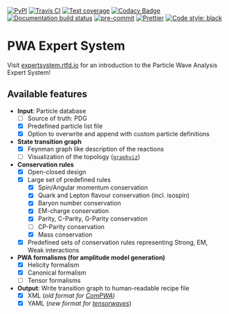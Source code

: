 [![PyPI](https://badge.fury.io/py/expertsystem.svg)](https://pypi.org/project/expertsystem)
[![Travis CI](https://travis-ci.com/ComPWA/expertsystem.svg?branch=master)](https://travis-ci.com/ComPWA/expertsystem)
[![Test coverage](https://codecov.io/gh/ComPWA/expertsystem/branch/master/graph/badge.svg)](https://codecov.io/gh/ComPWA/expertsystem)
[![Codacy Badge](https://api.codacy.com/project/badge/Grade/db355758fb0e4654818b85997f03e3b8)](https://www.codacy.com/gh/ComPWA/expertsystem)
[![Documentation build status](https://readthedocs.org/projects/expertsystem/badge/?version=latest)](https://pwa.readthedocs.io/projects/expertsystem/)
[![pre-commit](https://img.shields.io/badge/pre--commit-enabled-brightgreen)](https://github.com/pre-commit/pre-commit)
[![Prettier](https://camo.githubusercontent.com/687a8ae8d15f9409617d2cc5a30292a884f6813a/68747470733a2f2f696d672e736869656c64732e696f2f62616467652f636f64655f7374796c652d70726574746965722d6666363962342e7376673f7374796c653d666c61742d737175617265)](https://prettier.io/)
[![Code style: black](https://img.shields.io/badge/code%20style-black-000000.svg)](https://github.com/psf/black)

# PWA Expert System

Visit
[expertsystem.rtfd.io](https://pwa.readthedocs.io/projects/expertsystem/en/latest/)
for an introduction to the Particle Wave Analysis Expert System!

## Available features

- **Input**: Particle database
  - [ ] Source of truth: PDG
  - [x] Predefined particle list file
  - [x] Option to overwrite and append with custom particle definitions
- **State transition graph**
  - [x] Feynman graph like description of the reactions
  - [ ] Visualization of the topology ([`graphviz`](https://pypi.org/project/graphviz/))
- **Conservation rules**
  - [x] Open-closed design
  - [x] Large set of predefined rules
    - [x] Spin/Angular momentum conservation
    - [x] Quark and Lepton flavour conservation (incl. isospin)
    - [x] Baryon number conservation
    - [x] EM-charge conservation
    - [x] Parity, C-Parity, G-Parity conservation
    - [ ] CP-Parity conservation
    - [x] Mass conservation
  - [x] Predefined sets of conservation rules representing Strong, EM, Weak
        interactions
- **PWA formalisms (for amplitude model generation)**
  - [x] Helicity formalism
  - [x] Canonical formalism
  - [ ] Tensor formalisms
- **Output**: Write transition graph to human-readable recipe file
  - [x] XML (_old format for [ComPWA](https://compwa.github.io/)_)
  - [x] YAML (_new format for
        [tensorwaves](https://pwa.readthedocs.io/projects/tensorwaves/en/latest)_)
